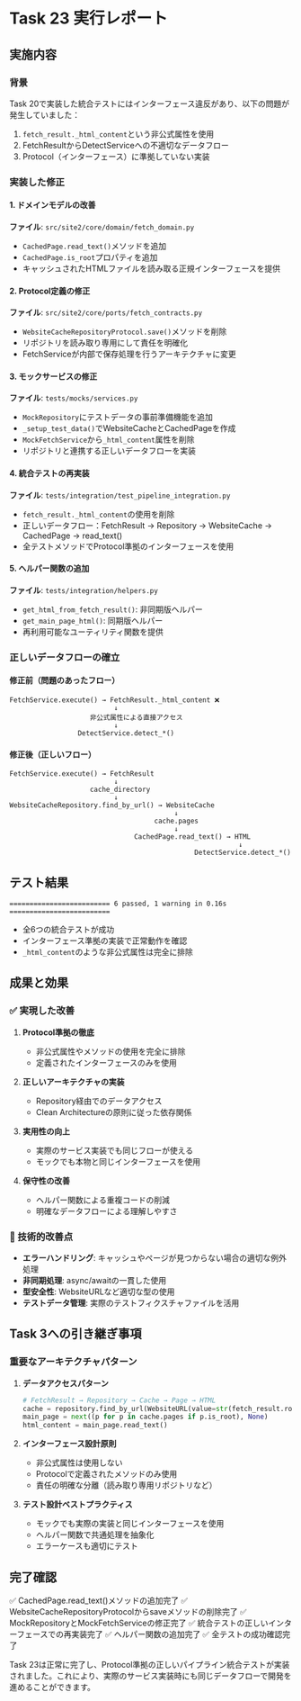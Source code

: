 # Task 23 実行レポート

## 実施内容

### 背景
Task 20で実装した統合テストにはインターフェース違反があり、以下の問題が発生していました：
1. `fetch_result._html_content`という非公式属性を使用
2. FetchResultからDetectServiceへの不適切なデータフロー
3. Protocol（インターフェース）に準拠していない実装

### 実装した修正

#### 1. ドメインモデルの改善
**ファイル**: `src/site2/core/domain/fetch_domain.py`
- `CachedPage.read_text()`メソッドを追加
- `CachedPage.is_root`プロパティを追加
- キャッシュされたHTMLファイルを読み取る正規インターフェースを提供

#### 2. Protocol定義の修正
**ファイル**: `src/site2/core/ports/fetch_contracts.py`
- `WebsiteCacheRepositoryProtocol.save()`メソッドを削除
- リポジトリを読み取り専用にして責任を明確化
- FetchServiceが内部で保存処理を行うアーキテクチャに変更

#### 3. モックサービスの修正
**ファイル**: `tests/mocks/services.py`
- `MockRepository`にテストデータの事前準備機能を追加
- `_setup_test_data()`でWebsiteCacheとCachedPageを作成
- `MockFetchService`から`_html_content`属性を削除
- リポジトリと連携する正しいデータフローを実装

#### 4. 統合テストの再実装
**ファイル**: `tests/integration/test_pipeline_integration.py`
- `fetch_result._html_content`の使用を削除
- 正しいデータフロー：FetchResult → Repository → WebsiteCache → CachedPage → read_text()
- 全テストメソッドでProtocol準拠のインターフェースを使用

#### 5. ヘルパー関数の追加
**ファイル**: `tests/integration/helpers.py`
- `get_html_from_fetch_result()`: 非同期版ヘルパー
- `get_main_page_html()`: 同期版ヘルパー
- 再利用可能なユーティリティ関数を提供

### 正しいデータフローの確立

#### 修正前（問題のあったフロー）
```
FetchService.execute() → FetchResult._html_content ❌
                          ↓
                    非公式属性による直接アクセス
                          ↓
                 DetectService.detect_*()
```

#### 修正後（正しいフロー）
```
FetchService.execute() → FetchResult
                          ↓
                    cache_directory
                          ↓
WebsiteCacheRepository.find_by_url() → WebsiteCache
                                         ↓
                                    cache.pages
                                         ↓
                               CachedPage.read_text() → HTML
                                                         ↓
                                              DetectService.detect_*()
```

## テスト結果

```
========================= 6 passed, 1 warning in 0.16s =========================
```

- 全6つの統合テストが成功
- インターフェース準拠の実装で正常動作を確認
- `_html_content`のような非公式属性は完全に排除

## 成果と効果

### ✅ 実現した改善

1. **Protocol準拠の徹底**
   - 非公式属性やメソッドの使用を完全に排除
   - 定義されたインターフェースのみを使用

2. **正しいアーキテクチャの実装**
   - Repository経由でのデータアクセス
   - Clean Architectureの原則に従った依存関係

3. **実用性の向上**
   - 実際のサービス実装でも同じフローが使える
   - モックでも本物と同じインターフェースを使用

4. **保守性の改善**
   - ヘルパー関数による重複コードの削減
   - 明確なデータフローによる理解しやすさ

### 🔧 技術的改善点

- **エラーハンドリング**: キャッシュやページが見つからない場合の適切な例外処理
- **非同期処理**: async/awaitの一貫した使用
- **型安全性**: WebsiteURLなど適切な型の使用
- **テストデータ管理**: 実際のテストフィクスチャファイルを活用

## Task 3への引き継ぎ事項

### 重要なアーキテクチャパターン

1. **データアクセスパターン**
   ```python
   # FetchResult → Repository → Cache → Page → HTML
   cache = repository.find_by_url(WebsiteURL(value=str(fetch_result.root_url)))
   main_page = next((p for p in cache.pages if p.is_root), None)
   html_content = main_page.read_text()
   ```

2. **インターフェース設計原則**
   - 非公式属性は使用しない
   - Protocolで定義されたメソッドのみ使用
   - 責任の明確な分離（読み取り専用リポジトリなど）

3. **テスト設計ベストプラクティス**
   - モックでも実際の実装と同じインターフェースを使用
   - ヘルパー関数で共通処理を抽象化
   - エラーケースも適切にテスト

## 完了確認

✅ CachedPage.read_text()メソッドの追加完了
✅ WebsiteCacheRepositoryProtocolからsaveメソッドの削除完了
✅ MockRepositoryとMockFetchServiceの修正完了
✅ 統合テストの正しいインターフェースでの再実装完了
✅ ヘルパー関数の追加完了
✅ 全テストの成功確認完了

Task 23は正常に完了し、Protocol準拠の正しいパイプライン統合テストが実装されました。これにより、実際のサービス実装時にも同じデータフローで開発を進めることができます。
